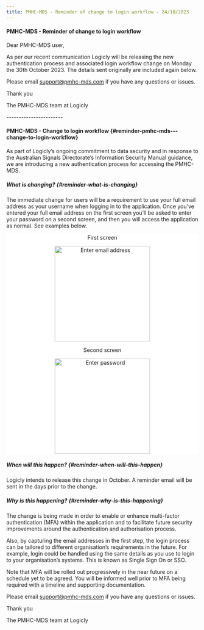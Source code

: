 ```yaml
---
title: PMHC-MDS - Reminder of change to login workflow - 24/10/2023
---
```


#### PMHC-MDS - Reminder of change to login workflow ####

Dear PMHC-MDS user,

As per our recent communication Logicly will be releasing the new authentication process and associated login workflow change on Monday the 30th October 2023. The details sent originally are included again below.

Please email [support@pmhc-mds.com](mailto:support@pmhc-mds.com) if you have any questions or issues.

Thank you

The PMHC-MDS team at Logicly

\-\-\-\-\-\-\-\-\-\-\-\-\-\-\-\-\-\-\-\-\-\-\-

#### PMHC-MDS - Change to login workflow {#reminder-pmhc-mds---change-to-login-workflow}

As part of Logicly’s ongoing commitment to data security and in response to the Australian Signals Directorate’s Information Security Manual guidance, we are introducing a new authentication process for accessing the PMHC-MDS.

##### What is changing? {#reminder-what-is-changing}

The immediate change for users will be a requirement to use your full email address as your username when logging in to the application. Once you’ve entered your full email address on the first screen you’ll be asked to enter your password on a second screen, and then you will access the application as normal. See examples below.

<div style="text-align: center;background:#ffffff;background-color:#ffffff;margin:0px auto;max-width:600px;">
  <div>                 
     <div><p>First screen</p></div>    
     <div><img alt="Enter email address" src="https://www.logicly.com.au/email/auth0-login-workflow/step-1.png"  width="250"></div>
  </div>
  <div>           
    <div><p>Second screen</p></div>    
    <div><img alt="Enter password" src="https://www.logicly.com.au/email/auth0-login-workflow/step-2.png" width="250"></div>
  </div>
</div>

##### When will this happen? {#reminder-when-will-this-happen}

Logicly intends to release this change in October. A reminder email will be sent in the days prior to the change.

##### Why is this happening? {#reminder-why-is-this-happening}

The change is being made in order to enable or enhance multi-factor authentication (MFA) within the application and to facilitate future security improvements around the authentication and authorisation process.

Also, by capturing the email addresses in the first step, the login process can be tailored to different organisation’s requirements in the future. For example, login could be handled using the same details as you use to login to your organisation’s systems. This is known as Single Sign On or SSO.

Note that MFA will be rolled out progressively in the near future on a schedule yet to be agreed. You will be informed well prior to MFA being required with a timeline and supporting documentation.

Please email [support@pmhc-mds.com](mailto:support@pmhc-mds.com) if you have any questions or issues.

Thank you

The PMHC-MDS team at Logicly
